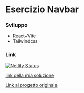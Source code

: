 # Esercizio Navbar

### Sviluppo

- React+Vite
- Tailwindcss


### Link

[![Netlify Status](https://api.netlify.com/api/v1/badges/b405be31-3918-4821-ab1d-1ef77e4c2830/deploy-status)](https://app.netlify.com/sites/dev-bar/deploys)

[link della mia soluzione](https://dev-bar.netlify.app/)

[Link al progetto originale](https://navbar-tutorial.netlify.app/)

